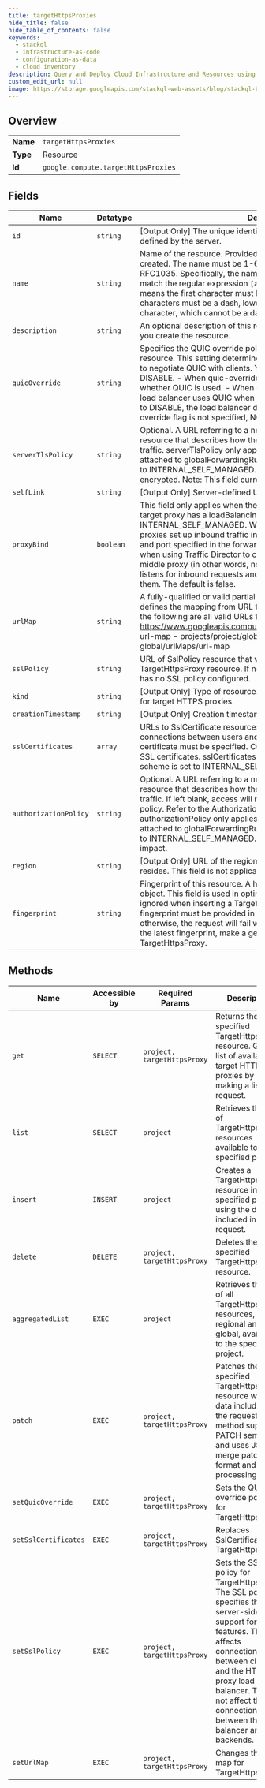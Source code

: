 ```yaml
---
title: targetHttpsProxies
hide_title: false
hide_table_of_contents: false
keywords:
  - stackql
  - infrastructure-as-code
  - configuration-as-data
  - cloud inventory
description: Query and Deploy Cloud Infrastructure and Resources using SQL
custom_edit_url: null
image: https://storage.googleapis.com/stackql-web-assets/blog/stackql-blog-post-featured-image.png
---
```

  
    

## Overview
<table><tbody>
<tr><td><b>Name</b></td><td><code>targetHttpsProxies</code></td></tr>
<tr><td><b>Type</b></td><td>Resource</td></tr>
<tr><td><b>Id</b></td><td><code>google.compute.targetHttpsProxies</code></td></tr>
</tbody></table>

## Fields
| Name | Datatype | Description |
| ---- | -------- | ----------- |
| `id` | `string` | [Output Only] The unique identifier for the resource. This identifier is defined by the server. |
| `name` | `string` | Name of the resource. Provided by the client when the resource is created. The name must be 1-63 characters long, and comply with RFC1035. Specifically, the name must be 1-63 characters long and match the regular expression `[a-z]([-a-z0-9]*[a-z0-9])?` which means the first character must be a lowercase letter, and all following characters must be a dash, lowercase letter, or digit, except the last character, which cannot be a dash. |
| `description` | `string` | An optional description of this resource. Provide this property when you create the resource. |
| `quicOverride` | `string` | Specifies the QUIC override policy for this TargetHttpsProxy resource. This setting determines whether the load balancer attempts to negotiate QUIC with clients. You can specify NONE, ENABLE, or DISABLE. - When quic-override is set to NONE, Google manages whether QUIC is used. - When quic-override is set to ENABLE, the load balancer uses QUIC when possible. - When quic-override is set to DISABLE, the load balancer doesn't use QUIC. - If the quic-override flag is not specified, NONE is implied.  |
| `serverTlsPolicy` | `string` | Optional. A URL referring to a networksecurity.ServerTlsPolicy resource that describes how the proxy should authenticate inbound traffic. serverTlsPolicy only applies to a global TargetHttpsProxy attached to globalForwardingRules with the loadBalancingScheme set to INTERNAL_SELF_MANAGED. If left blank, communications are not encrypted. Note: This field currently has no impact. |
| `selfLink` | `string` | [Output Only] Server-defined URL for the resource. |
| `proxyBind` | `boolean` | This field only applies when the forwarding rule that references this target proxy has a loadBalancingScheme set to INTERNAL_SELF_MANAGED. When this field is set to true, Envoy proxies set up inbound traffic interception and bind to the IP address and port specified in the forwarding rule. This is generally useful when using Traffic Director to configure Envoy as a gateway or middle proxy (in other words, not a sidecar proxy). The Envoy proxy listens for inbound requests and handles requests when it receives them. The default is false. |
| `urlMap` | `string` | A fully-qualified or valid partial URL to the UrlMap resource that defines the mapping from URL to the BackendService. For example, the following are all valid URLs for specifying a URL map: - https://www.googleapis.compute/v1/projects/project/global/urlMaps/ url-map - projects/project/global/urlMaps/url-map - global/urlMaps/url-map  |
| `sslPolicy` | `string` | URL of SslPolicy resource that will be associated with the TargetHttpsProxy resource. If not set, the TargetHttpsProxy resource has no SSL policy configured. |
| `kind` | `string` | [Output Only] Type of resource. Always compute#targetHttpsProxy for target HTTPS proxies. |
| `creationTimestamp` | `string` | [Output Only] Creation timestamp in RFC3339 text format. |
| `sslCertificates` | `array` | URLs to SslCertificate resources that are used to authenticate connections between users and the load balancer. At least one SSL certificate must be specified. Currently, you may specify up to 15 SSL certificates. sslCertificates do not apply when the load balancing scheme is set to INTERNAL_SELF_MANAGED. |
| `authorizationPolicy` | `string` | Optional. A URL referring to a networksecurity.AuthorizationPolicy resource that describes how the proxy should authorize inbound traffic. If left blank, access will not be restricted by an authorization policy. Refer to the AuthorizationPolicy resource for additional details. authorizationPolicy only applies to a global TargetHttpsProxy attached to globalForwardingRules with the loadBalancingScheme set to INTERNAL_SELF_MANAGED. Note: This field currently has no impact. |
| `region` | `string` | [Output Only] URL of the region where the regional TargetHttpsProxy resides. This field is not applicable to global TargetHttpsProxies. |
| `fingerprint` | `string` | Fingerprint of this resource. A hash of the contents stored in this object. This field is used in optimistic locking. This field will be ignored when inserting a TargetHttpsProxy. An up-to-date fingerprint must be provided in order to patch the TargetHttpsProxy; otherwise, the request will fail with error 412 conditionNotMet. To see the latest fingerprint, make a get() request to retrieve the TargetHttpsProxy. |
## Methods
| Name | Accessible by | Required Params | Description |
| ---- | ------------- | --------------- | ----------- |
| `get` | `SELECT` | `project, targetHttpsProxy` | Returns the specified TargetHttpsProxy resource. Gets a list of available target HTTPS proxies by making a list() request. |
| `list` | `SELECT` | `project` | Retrieves the list of TargetHttpsProxy resources available to the specified project. |
| `insert` | `INSERT` | `project` | Creates a TargetHttpsProxy resource in the specified project using the data included in the request. |
| `delete` | `DELETE` | `project, targetHttpsProxy` | Deletes the specified TargetHttpsProxy resource. |
| `aggregatedList` | `EXEC` | `project` | Retrieves the list of all TargetHttpsProxy resources, regional and global, available to the specified project. |
| `patch` | `EXEC` | `project, targetHttpsProxy` | Patches the specified TargetHttpsProxy resource with the data included in the request. This method supports PATCH semantics and uses JSON merge patch format and processing rules. |
| `setQuicOverride` | `EXEC` | `project, targetHttpsProxy` | Sets the QUIC override policy for TargetHttpsProxy. |
| `setSslCertificates` | `EXEC` | `project, targetHttpsProxy` | Replaces SslCertificates for TargetHttpsProxy. |
| `setSslPolicy` | `EXEC` | `project, targetHttpsProxy` | Sets the SSL policy for TargetHttpsProxy. The SSL policy specifies the server-side support for SSL features. This affects connections between clients and the HTTPS proxy load balancer. They do not affect the connection between the load balancer and the backends. |
| `setUrlMap` | `EXEC` | `project, targetHttpsProxy` | Changes the URL map for TargetHttpsProxy. |
